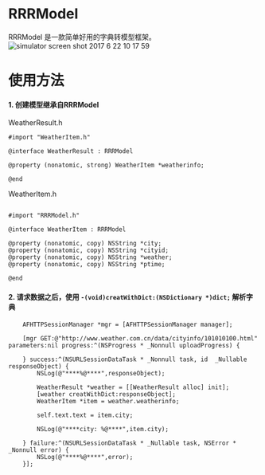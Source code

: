 # RRRModel
RRRModel 是一款简单好用的字典转模型框架。
![simulator screen shot 2017 6 22 10 17 59](https://user-images.githubusercontent.com/12697902/27414745-c4e94212-5735-11e7-989f-dfa786b0beac.png)
# 使用方法
#### 1. 创建模型继承自RRRModel

WeatherResult.h
```
#import "WeatherItem.h"

@interface WeatherResult : RRRModel

@property (nonatomic, strong) WeatherItem *weatherinfo;

@end

```
WeatherItem.h
```

#import "RRRModel.h"

@interface WeatherItem : RRRModel

@property (nonatomic, copy) NSString *city;
@property (nonatomic, copy) NSString *cityid;
@property (nonatomic, copy) NSString *weather;
@property (nonatomic, copy) NSString *ptime;

@end

```
#### 2. 请求数据之后，使用 `-(void)creatWithDict:(NSDictionary *)dict;` 解析字典

```
    AFHTTPSessionManager *mgr = [AFHTTPSessionManager manager];
    
    [mgr GET:@"http://www.weather.com.cn/data/cityinfo/101010100.html" parameters:nil progress:^(NSProgress * _Nonnull uploadProgress) {
        
    } success:^(NSURLSessionDataTask * _Nonnull task, id  _Nullable responseObject) {
        NSLog(@"****%@****",responseObject);
        
        WeatherResult *weather = [[WeatherResult alloc] init];
        [weather creatWithDict:responseObject];
        WeatherItem *item = weather.weatherinfo;
        
        self.text.text = item.city;
        
        NSLog(@"****city: %@****",item.city);
        
    } failure:^(NSURLSessionDataTask * _Nullable task, NSError * _Nonnull error) {
        NSLog(@"****%@****",error);
    }];
```
